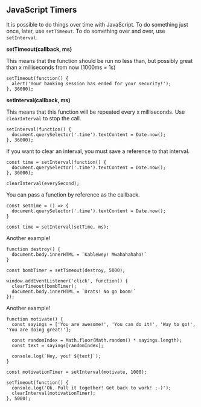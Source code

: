 ## JavaScript Timers

It is possible to do things over time with JavaScript. To do something just once, later, use `setTimeout`. To do something over and over, use `setInterval`.

**setTimeout(callback, ms)**

This means that the function should be run no less than, but possibly great than x milliseconds from now (1000ms = 1s)
```
setTimeout(function() {
  alert('Your banking session has ended for your security!');
}, 36000);
```
**setInterval(callback, ms)**

This means that this function will be repeated every x milliseconds. Use `clearInterval` to stop the call.
```
setInterval(function() {
  document.querySelector('.time').textContent = Date.now();
}, 36000);
```
If you want to clear an interval, you must save a reference to that interval.
```
const time = setInterval(function() {
  document.querySelector('.time').textContent = Date.now();
}, 36000);

clearInterval(everySecond);
```
You can pass a function by reference as the callback.
```
const setTime = () => {
  document.querySelector('.time').textContent = Date.now();
}

const time = setInterval(setTime, ms);
```
Another example!
```
function destroy() {
  document.body.innerHTML = `Kablewey! Mwahahahaha!`
}

const bombTimer = setTimeout(destroy, 5000);

window.addEventListener('click', function() {
  clearTimeout(bombTimer);
  document.body.innerHTML = `Drats! No go boom!`
});
```
Another example!
```
function motivate() {
  const sayings = ['You are awesome!', 'You can do it!', 'Way to go!', 'You are doing great!'];

  const randomIndex = Math.floor(Math.random() * sayings.length);
  const text = sayings[randomIndex];

  console.log(`Hey, you! ${text}`);
}

const motivationTimer = setInterval(motivate, 1000);

setTimeout(function() {
  console.log('Ok. Pull it together! Get back to work! ;-)');
  clearInterval(motivationTimer);
}, 5000);
```
